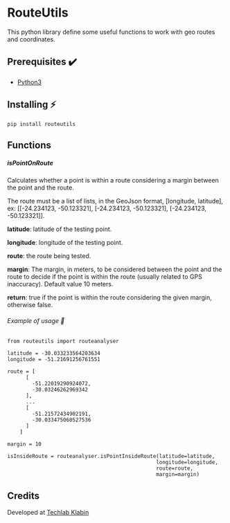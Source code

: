 # RouteUtils

This python library define some useful functions to work with geo routes and coordinates.

## Prerequisites :heavy_check_mark:

* [Python3](https://www.python.org/download/releases/3.0/)


## Installing :zap:

    pip install routeutils

## Functions

##### isPointOnRoute
Calculates whether a point is within a route considering a margin between the point and the route.

The route must be a list of lists, in the GeoJson format, [longitude, latitude],
    ex: \[[-24.234123, -50.123321], [-24.234123, -50.123321], [-24.234123, -50.123321]].

<strong>latitude</strong>: latitude of the testing point.

<strong>longitude</strong>: longitude of the testing point.

<strong>route</strong>: the route being tested.

<strong>margin</strong>: The margin, in meters, to be considered between the point and the route
    to decide if the point is within the route (usually related to GPS inaccuracy). Default value 10 meters.
    
<strong>return</strong>: true if the point is within the route considering the given margin, otherwise false.

###### Example of usage :rocket:

    from routeutils import routeanalyser

    latitude = -30.033233564203634
    longitude = -51.21691256761551

    route = [
          [
            -51.22019290924072,
            -30.03246262969342
          ],
          ...
          [
            -51.21572434902191,
            -30.033475060527536
          ]
        ]
        
    margin = 10

    isInsideRoute = routeanalyser.isPointInsideRoute(latitude=latitude,
                                                    longitude=longitude,
                                                    route=route,
                                                    margin=margin)

## Credits

Developed at [ Techlab Klabin ](https://techlab.klabin.com.br/)
